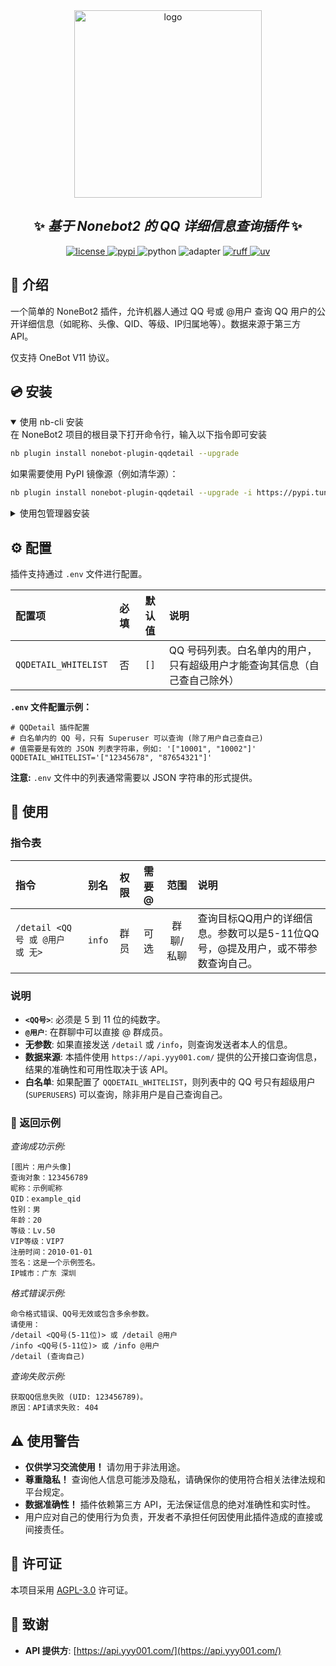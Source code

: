 
<div align="center">
    <a href="https://v2.nonebot.dev/store">
    <img src="https://raw.githubusercontent.com/fllesser/nonebot-plugin-template/refs/heads/resource/.docs/NoneBotPlugin.svg" width="300" alt="logo"></a>
</div>

<div align="center">

## ✨ *基于 Nonebot2 的 QQ 详细信息查询插件* ✨

<a href="./LICENSE">
    <img src="https://img.shields.io/github/license/006lp/nonebot-plugin-qqdetail.svg" alt="license">
</a>
<a href="https://pypi.python.org/pypi/nonebot-plugin-qqdetail">
    <img src="https://img.shields.io/pypi/v/nonebot-plugin-qqdetail.svg" alt="pypi">
</a>
<img src="https://img.shields.io/badge/python-3.10+-blue.svg" alt="python">
<img src="https://img.shields.io/badge/adapter-OneBot_V11-blueviolet" alt="adapter">
<a href="https://github.com/astral-sh/ruff">
    <img src="https://img.shields.io/endpoint?url=https://raw.githubusercontent.com/charliermarsh/ruff/main/assets/badge/v2.json" alt="ruff">
</a>
<a href="https://github.com/astral-sh/uv">
    <img src="https://img.shields.io/endpoint?url=https://raw.githubusercontent.com/astral-sh/uv/main/assets/badge/v0.json" alt="uv">
</a>
</div>

</div>

## 📖 介绍

一个简单的 NoneBot2 插件，允许机器人通过 QQ 号或 @用户 查询 QQ 用户的公开详细信息（如昵称、头像、QID、等级、IP归属地等）。数据来源于第三方 API。

仅支持 OneBot V11 协议。

## 💿 安装

<details open>
<summary>使用 nb-cli 安装</summary>
在 NoneBot2 项目的根目录下打开命令行，输入以下指令即可安装

```bash
nb plugin install nonebot-plugin-qqdetail --upgrade
```
如果需要使用 PyPI 镜像源（例如清华源）：

```bash
nb plugin install nonebot-plugin-qqdetail --upgrade -i https://pypi.tuna.tsinghua.edu.cn/simple
```
</details>

<details>
<summary>使用包管理器安装</summary>
在 NoneBot2 项目的插件目录下（或项目根目录，取决于你的项目结构和包管理器），打开命令行，根据你使用的包管理器，输入相应的安装命令：

<details open>
<summary>uv</summary>

```bash
uv add nonebot-plugin-qqdetail
```
安装仓库 master 分支：

```bash
uv add git+https://github.com/006lp/nonebot-plugin-qqdetail@master
```
</details>

<details>
<summary>pdm</summary>

```bash
pdm add nonebot-plugin-qqdetail
```
安装仓库 master 分支：

```bash
pdm add git+https://github.com/006lp/nonebot-plugin-qqdetail@master
```
</details>

<details>
<summary>poetry</summary>

```bash
poetry add nonebot-plugin-qqdetail
```
安装仓库 master 分支：

```bash
poetry add git+https://github.com/006lp/nonebot-plugin-qqdetail@master
```
</details>

<br/>
然后，**手动或使用 `nb` 命令**将插件加载到你的 NoneBot2 项目中。
如果使用 `pyproject.toml` 管理插件，请确保在 `[tool.nonebot]` 部分添加了插件名：

```toml
[tool.nonebot]
# ... 其他配置 ...
plugins = ["nonebot_plugin_qqdetail"] # 确保你的插件代码在 nonebot_plugin_qqdetail 文件夹下
# 或者如果你直接放在根目录的插件文件夹，可能是 "your_plugins_folder.qqdetail" 之类的路径
# ... 其他插件 ...
```

</details>

## ⚙️ 配置

插件支持通过 `.env` 文件进行配置。

| 配置项               | 必填  | 默认值 | 说明                                                                      |
| :------------------- | :---: | :----: | :------------------------------------------------------------------------ |
| `QQDETAIL_WHITELIST` |  否   |  `[]`  | QQ 号码列表。白名单内的用户，只有超级用户才能查询其信息（自己查自己除外） |

**`.env` 文件配置示例：**

```env
# QQDetail 插件配置
# 白名单内的 QQ 号，只有 Superuser 可以查询 (除了用户自己查自己)
# 值需要是有效的 JSON 列表字符串，例如: '["10001", "10002"]'
QQDETAIL_WHITELIST='["12345678", "87654321"]'
```

**注意:** `.env` 文件中的列表通常需要以 JSON 字符串的形式提供。

## 🎉 使用

### 指令表

| 指令                            |  别名  | 权限  | 需要@ |   范围    | 说明                                                                            |
| :------------------------------ | :----: | :---: | :---: | :-------: | :------------------------------------------------------------------------------ |
| `/detail <QQ号 或 @用户 或 无>` | `info` | 群员  | 可选  | 群聊/私聊 | 查询目标QQ用户的详细信息。参数可以是5-11位QQ号，@提及用户，或不带参数查询自己。 |

### 说明

*   **`<QQ号>`**: 必须是 5 到 11 位的纯数字。
*   **`@用户`**: 在群聊中可以直接 @ 群成员。
*   **无参数**: 如果直接发送 `/detail` 或 `/info`，则查询发送者本人的信息。
*   **数据来源**: 本插件使用 `https://api.yyy001.com/` 提供的公开接口查询信息，结果的准确性和可用性取决于该 API。
*   **白名单**: 如果配置了 `QQDETAIL_WHITELIST`，则列表中的 QQ 号只有超级用户 (`SUPERUSERS`) 可以查询，除非用户是自己查询自己。

### 🎨 返回示例

*查询成功示例:*
```
[图片：用户头像]
查询对象：123456789
昵称：示例昵称
QID：example_qid
性别：男
年龄：20
等级：Lv.50
VIP等级：VIP7
注册时间：2010-01-01
签名：这是一个示例签名。
IP城市：广东 深圳
```

*格式错误示例:*
```
命令格式错误、QQ号无效或包含多余参数。
请使用：
/detail <QQ号(5-11位)> 或 /detail @用户
/info <QQ号(5-11位)> 或 /info @用户
/detail (查询自己)
```

*查询失败示例:*
```
获取QQ信息失败 (UID: 123456789)。
原因：API请求失败: 404
```

## ⚠️ 使用警告

*   **仅供学习交流使用！** 请勿用于非法用途。
*   **尊重隐私！** 查询他人信息可能涉及隐私，请确保你的使用符合相关法律法规和平台规定。
*   **数据准确性！** 插件依赖第三方 API，无法保证信息的绝对准确性和实时性。
*   用户应对自己的使用行为负责，开发者不承担任何因使用此插件造成的直接或间接责任。

## 📃 许可证

本项目采用 [AGPL-3.0](./LICENSE) 许可证。

## 🙏 致谢

*   **API 提供方**: [https://api.yyy001.com/](https://api.yyy001.com/)
